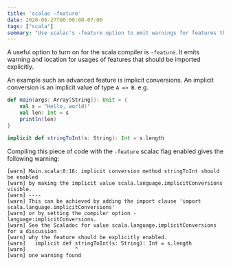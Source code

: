 ```yaml
---
title: 'scalac -feature'
date: 2020-06-27T00:00:00-07:00
tags: ["scala"]
summary: "Use scalac's -feature option to emit warnings for features that should be imported explicitly."
---
```


A useful option to turn on for the scala compiler is `-feature`. It emits warning and location for usages of features that should be imported explicitly.

An example such an advanced feature is implicit conversions. An implicit conversion is an implicit value of type `A => B`. e.g.

```scala
def main(args: Array[String]): Unit = {
    val s = "Hello, world!"
    val len: Int = s
    println(len)
}

implicit def stringToInt(s: String): Int = s.length
```

Compiling this piece of code with the `-feature` scalac flag enabled gives the following warning:
```
[warn] Main.scala:8:16: implicit conversion method stringToInt should be enabled
[warn] by making the implicit value scala.language.implicitConversions visible.
[warn] ----
[warn] This can be achieved by adding the import clause 'import scala.language.implicitConversions'
[warn] or by setting the compiler option -language:implicitConversions.
[warn] See the Scaladoc for value scala.language.implicitConversions for a discussion
[warn] why the feature should be explicitly enabled.
[warn]   implicit def stringToInt(s: String): Int = s.length
[warn]                ^
[warn] one warning found
```